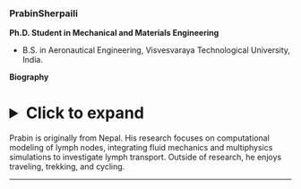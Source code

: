 ### PrabinSherpaili 
**Ph.D. Student in Mechanical and Materials Engineering** 

- B.S. in Aeronautical Engineering, Visvesvaraya Technological University, India.


**Biography**  
# <details> <summary>Click to expand</summary> 

Prabin is originally from Nepal. His research focuses on computational modeling of lymph nodes, integrating fluid mechanics and multiphysics simulations to investigate lymph transport. Outside of research, he enjoys traveling, trekking, and cycling. 

 </details>


---

